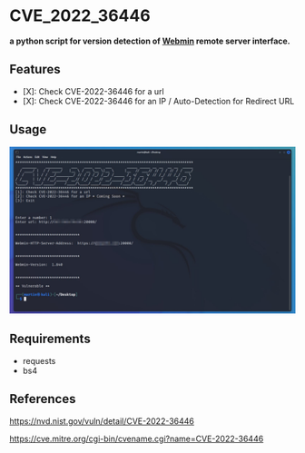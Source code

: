 # CVE_2022_36446
<b>a python script for version detection of <a href= "https://www.webmin.com/">Webmin</a> remote server interface.</b>

## Features

- [X]: Check CVE-2022-36446 for a url
- [X]: Check CVE-2022-36446 for an IP / Auto-Detection for Redirect URL

## Usage

![alt text](https://github.com/monzaviman/CVE_2022_36446/blob/main/CVE_2022_36446.jpg?raw=true)

## Requirements

- requests
- bs4

## References
https://nvd.nist.gov/vuln/detail/CVE-2022-36446

https://cve.mitre.org/cgi-bin/cvename.cgi?name=CVE-2022-36446

